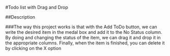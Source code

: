 #Todo list with Drag and Drop

##Description

###The way this project works is that with the Add ToDo button, we can write the desired item in the medal box and add it to the No Status column. By doing and changing the status of the item, we can drag it and drop it in the appropriate columns. Finally, when the item is finished, you can delete it by clicking on the X option